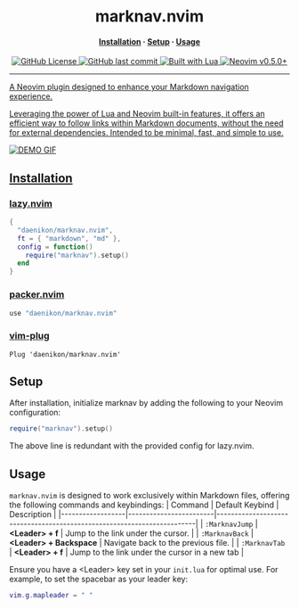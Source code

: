 <h1 align="center">
  marknav.nvim
</h1>

<div><h4 align="center"><a href="#installation">Installation</a> · <a href="#setup">Setup</a> · <a href="#usage">Usage</h4></div>


<div align="center">
<img alt="GitHub License" src="https://img.shields.io/github/license/daenikon/marknav.nvim?style=for-the-badge&logo=license&labelColor=303335&color=8bc6f9">
<img alt="GitHub last commit" src="https://img.shields.io/github/last-commit/daenikon/marknav.nvim?style=for-the-badge&logo=github&labelColor=303335&color=f8f98b">
<img alt="Built with Lua" src="https://img.shields.io/badge/Lua-built%20with%20Lua-%23a9abfc?style=for-the-badge&logo=lua&logoColor=%23ffffff&labelColor=303335">
<img alt="Neovim v0.5.0+" src="https://img.shields.io/badge/neovim-v.0.5.0%2B-%238bf99c?style=for-the-badge&logo=neovim&logoColor=%23ffffff&labelColor=303335">
</div>

<hr>

A Neovim plugin designed to enhance your Markdown navigation experience.

Leveraging the power of Lua and Neovim built-in features, it offers an efficient way to follow links within Markdown documents, without the need for external dependencies.
Intended to be minimal, fast, and simple to use. 

![DEMO GIF](https://github.com/daenikon/marknav.nvim/assets/91436186/867a3712-0360-4b9c-9353-250fb6d0fb2e)


## Installation

### [lazy.nvim](https://github.com/folke/lazy.nvim)
```lua
{
  "daenikon/marknav.nvim",
  ft = { "markdown", "md" },
  config = function()
    require("marknav").setup()
  end
}
```
### [packer.nvim](https://github.com/wbthomason/packer.nvim)
```lua
use "daenikon/marknav.nvim"
```
### [vim-plug](https://github.com/junegunn/vim-plug)
```vim
Plug 'daenikon/marknav.nvim'
```

## Setup
After installation, initialize marknav by adding the following to your Neovim configuration:

```lua
require("marknav").setup()
```

The above line is redundant with the provided config for lazy.nvim.

## Usage
`marknav.nvim` is designed to work exclusively within Markdown files, offering the following commands and keybindings:
| Command          | Default Keybind        | Description                                                            |
|------------------|------------------------|------------------------------------------------------------------------|
| `:MarknavJump`   | **\<Leader\> + f**       | Jump to the link under the cursor.                                         |
| `:MarknavBack`   | **\<Leader\> + Backspace**   | Navigate back to the previous file.                                    |
| `:MarknavTab`  | **\<Leader\> + f**       | Jump to the link under the cursor in a new tab                               |

Ensure you have a \<Leader\> key set in your `init.lua` for optimal use. For example, to set the spacebar as your leader key:
```lua
vim.g.mapleader = " "
```

